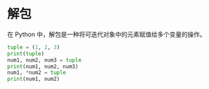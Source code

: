 # 解包

在 Python 中，解包是一种将可迭代对象中的元素赋值给多个变量的操作。

```python
tuple = (1, 2, 3)
print(tuple)
num1, num2, num3 = tuple
print(num1, num2, num3)
num1, *num2 = tuple
print(num1, num2)
```

